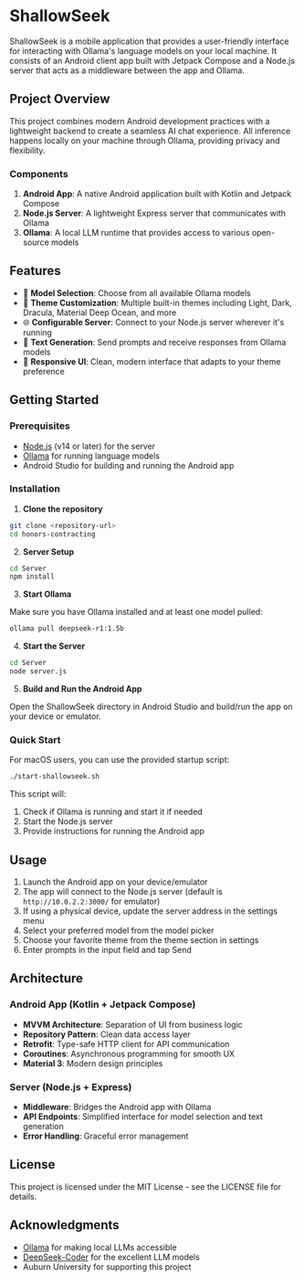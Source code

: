 # ShallowSeek

ShallowSeek is a mobile application that provides a user-friendly interface for interacting with Ollama's language models on your local machine. It consists of an Android client app built with Jetpack Compose and a Node.js server that acts as a middleware between the app and Ollama.

## Project Overview

This project combines modern Android development practices with a lightweight backend to create a seamless AI chat experience. All inference happens locally on your machine through Ollama, providing privacy and flexibility.

### Components

1. **Android App**: A native Android application built with Kotlin and Jetpack Compose
2. **Node.js Server**: A lightweight Express server that communicates with Ollama
3. **Ollama**: A local LLM runtime that provides access to various open-source models

## Features

- 🔄 **Model Selection**: Choose from all available Ollama models
- 🎨 **Theme Customization**: Multiple built-in themes including Light, Dark, Dracula, Material Deep Ocean, and more
- 🌐 **Configurable Server**: Connect to your Node.js server wherever it's running
- 💬 **Text Generation**: Send prompts and receive responses from Ollama models
- 🚀 **Responsive UI**: Clean, modern interface that adapts to your theme preference

## Getting Started

### Prerequisites

- [Node.js](https://nodejs.org/) (v14 or later) for the server
- [Ollama](https://ollama.ai/) for running language models
- Android Studio for building and running the Android app

### Installation

1. **Clone the repository**

```bash
git clone <repository-url>
cd honors-contracting
```

2. **Server Setup**

```bash
cd Server
npm install
```

3. **Start Ollama**

Make sure you have Ollama installed and at least one model pulled:

```bash
ollama pull deepseek-r1:1.5b
```

4. **Start the Server**

```bash
cd Server
node server.js
```

5. **Build and Run the Android App**

Open the ShallowSeek directory in Android Studio and build/run the app on your device or emulator.

### Quick Start

For macOS users, you can use the provided startup script:

```bash
./start-shallowseek.sh
```

This script will:
1. Check if Ollama is running and start it if needed
2. Start the Node.js server
3. Provide instructions for running the Android app

## Usage

1. Launch the Android app on your device/emulator
2. The app will connect to the Node.js server (default is `http://10.0.2.2:3000/` for emulator)
3. If using a physical device, update the server address in the settings menu
4. Select your preferred model from the model picker
5. Choose your favorite theme from the theme section in settings
6. Enter prompts in the input field and tap Send

## Architecture

### Android App (Kotlin + Jetpack Compose)

- **MVVM Architecture**: Separation of UI from business logic
- **Repository Pattern**: Clean data access layer
- **Retrofit**: Type-safe HTTP client for API communication
- **Coroutines**: Asynchronous programming for smooth UX
- **Material 3**: Modern design principles

### Server (Node.js + Express)

- **Middleware**: Bridges the Android app with Ollama
- **API Endpoints**: Simplified interface for model selection and text generation
- **Error Handling**: Graceful error management

## License

This project is licensed under the MIT License - see the LICENSE file for details.

## Acknowledgments

- [Ollama](https://ollama.ai/) for making local LLMs accessible
- [DeepSeek-Coder](https://github.com/deepseek-ai/DeepSeek-Coder) for the excellent LLM models
- Auburn University for supporting this project
